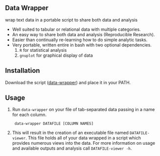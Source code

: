 Data Wrapper
------------

wrap text data in a portable script to share both data and analysis

- Well suited to tabular or relational data with multiple categories.
- An easy way to share both data and analysis (Reproducible Research).
- Easier than continually re-learning how to do simple analytic tasks.
- Very portable, written entire in bash with two optional dependencies.
  1. `R` for statistical analysis
  2. `gnuplot` for graphical display of data

Installation
------------

Download the script ([data-wrapper](https://raw.github.com/eschulte/data-wrapper/master/data-wrapper)) and place it in your PATH.

Usage
-----

1. Run `data-wrapper` on your file of tab-separated data passing in a
   name for each column.

        data-wrapper DATAFILE [COLUMN NAMES]

2. This will result in the creation of an executable file named
   `DATAFILE-viewer`.  This file holds all of your data wrapped in a
   script which provides numerous views into the data.  For more
   information on usage and available outputs and analysis call
   `DATAFILE-viewer -h`.

